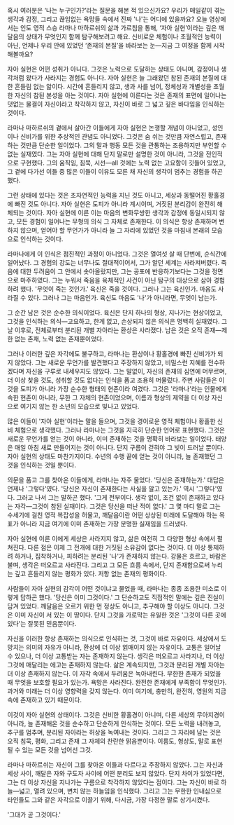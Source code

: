 혹시 여러분은 ‘나는 누구인가?’라는 질문을 해본 적 있으신가요?
우리가 매일같이 겪는 생각과 감정,
그리고 끊임없는 욕망들 속에서 진짜 '나'는 어디에 있을까요?
오늘 영상에서는 인도 영적 스승 라마나 마하르쉬의 삶과 가르침을 통해,
‘자아 실현’이라는 깊은 깨달음의 상태가 무엇인지 함께 탐구해보려고 해요.
신비로운 체험이나 초월적인 능력이 아닌,
언제나 우리 안에 있었던 ‘존재의 본질’을 바라보는 눈—지금 그 여정을 함께 시작해볼까요?



자아 실현은 어떤 성취가 아니다.
그것은 노력으로 도달하는 상태도 아니며,
감정이나 생각처럼 왔다가 사라지는 경험도 아니다.
자아 실현은 늘 그래왔던 참된 존재의 본질에 대한 흔들림 없는 앎이다.
시간에 흔들리지 않고,
생과 사를 넘어,
정체성과 개별성을 초월한 자신의 참된 본성을 아는 것이다.
자아 실현에 이른다는 것은 존재의 표면에 일어나는 덧없는 물결이 자신이라고 착각하지 않고,
자신이 바로 그 넓고 깊은 바다임을 인식하는 것이다.

라마나 마하르쉬의 곁에서 살아간 이들에게 자아 실현은 논쟁할 개념이 아니었고,
성인이나 신비가를 위한 추상적인 관념도 아니었다.
그것은 숨 쉬는 것만큼 자연스럽고,
존재하는 것만큼 단순한 일이었다.
그의 말과 행동 모든 것을 관통하는 조용하지만 부인할 수 없는 실재였다.
그는 자아 실현에 대해 단지 말로만 설명한 것이 아니라,
그것을 전인적으로 구현했다.
그의 움직임,
침묵,
시선—all 것에는 노력 없는 고요함이 깃들어 있었고,
그 곁에 다가선 이들 중 많은 이들이 이유도 모른 채 자신의 생각이 멈추는 경험을 하곤 했다.

그런 상태에 있다는 것은 초자연적인 능력을 지닌 것도 아니고,
세상과 동떨어진 황홀경에 빠진 것도 아니다.
자아 실현은 도피가 아니라 계시이며,
거짓된 분리감이 완전히 해체되는 것이다.
자아 실현에 이른 이는 마음의 변화무쌍한 생각과 감정에 동일시되지 않고,
모든 경험이 일어나는 무형의 의식 그 자체로 존재한다.
이 의식은 항상 존재하며 변하지 않으며,
얻어야 할 무언가가 아니라 늘 그 자리에 있었던 것을 마침내 본래의 모습으로 인식하는 것이다.

라마나에게 이 인식은 점진적인 과정이 아니었다.
그것은 열여섯 살 때 단번에,
순식간에 일어났다.
그 경험의 강도는 너무나도 절대적이어서,
그가 알던 세계는 사라져버렸다.
죽음에 대한 두려움이 그 안에서 솟아올랐지만,
그는 공포에 반응하기보다는 그것을 정면으로 마주하였다.
그는 누워서 죽음을 육체적인 사건이 아닌 탐구의 대상으로 삼아 경험하려 했다.
'무엇이 죽는 것인가.' 육신은 죽을 것이다.
그러나 그는 육신인가.
마음도 사라질 수 있다.
그러나 그는 마음인가.
육신도 마음도 '나'가 아니라면,
무엇이 남는가.

그 순간 남은 것은 순수한 의식이었다.
육신은 단지 하나의 형상,
지나가는 현상이었고,
그것을 인식하는 의식—고요하고,
한계 없고,
손상되지 않은 의식은 명백히 실재였다.
그날 이후로,
전체로부터 분리된 개별 자아라는 환상은 사라졌다.
남은 것은 오직 존재—제한 없는 존재,
노력 없는 존재뿐이었다.

그러나 이러한 깊은 자각에도 불구하고,
라마나는 환상이나 황홀경에 빠진 신비가가 되지 않았다.
그는 새로운 무언가를 발견했다고 주장하지 않았고,
비밀스런 지혜를 전수하겠다며 자신을 구루로 내세우지도 않았다.
그는 말없이,
자신의 존재의 심연에 머무르며,
더 이상 찾을 것도,
성취할 것도 없다는 인식을 품고 조용히 머물렀다.
주변 사람들은 이것을 도피가 아니라 가장 순수한 형태의 현존이라 여겼다.
그것은 '라마나'라는 인물에게 속한 현존이 아니라,
무한 그 자체의 현존이었으며,
이름과 형상의 제약을 더 이상 자신으로 여기지 않는 한 소년의 모습으로 빛나고 있었다.

많은 이들이 '자아 실현'이라는 말을 들으며,
그것을 경이로운 영적 체험이나 황홀한 신비 체험으로 생각했다.
그러나 라마나는 그것을 지극히 단순한 언어로 표현했다.
그것은 새로운 무언가를 얻는 것이 아니라,
이미 존재하는 것을 명확히 바라보는 일이었다.
태양은 매일 아침 새로 만들어지는 것이 아니다.
단지 구름이 걷혀야 그 빛이 드러날 뿐이다.
자아 실현의 상태도 마찬가지이다.
수년의 수행 끝에 얻는 것이 아니라,
늘 존재했던 그것을 인식하는 것일 뿐이다.

의문을 품고 그를 찾아온 이들에게,
라마나는 자주 물었다.
'당신은 존재하는가.' 대답은 언제나 '그렇다'였다.
'당신은 자신이 존재한다는 사실을 알고 있는가.' 역시 '그렇다'였다.
그러고 나서 그는 말하곤 했다.
'그게 전부이다.
생각 없이,
조건 없이 존재하고 있다는 자각—그것이 참된 실재이다.
그것은 당신을 떠난 적이 없다.' 그 몇 마디 말로 그는 수세기에 걸친 영적 복잡성을 허물고,
깨달음이란 어떤 상상된 미래에 도달해야 하는 목표가 아니라 지금 여기에 이미 존재하는 가장 분명한 실재임을 드러냈다.

자아 실현에 이른 이에게 세상은 사라지지 않고,
삶은 여전히 그 다양한 형상 속에서 펼쳐진다.
다른 점은 이제 그 전개에 대한 거짓된 소유감이 없다는 것이다.
더 이상 통제하려 하거나,
집착하거나,
피하려는 분리된 '나'가 존재하지 않는다.
강물은 흐르고,
바람은 불며,
생각은 떠오르고 사라진다.
그리고 그 모든 흐름 속에서,
단지 존재함으로써 누리는 깊고 흔들리지 않는 평화가 있다.
저항 없는 존재의 평화이다.

사람들이 자아 실현의 감각이 어떤 것이냐고 물었을 때,
라마나는 종종 조용한 미소로 이렇게 답하곤 했다.
'당신은 이미 그것이다.' 그 단순하고도 직접적인 말에는 깊은 진실이 담겨 있었다.
깨달음은 오르기 위한 먼 정상도 아니고,
추구해야 할 이상도 아니다.
그것은 이미 자신이 서 있는 이 땅이다.
단지 그것을 가로막는 유일한 것은 '그것이 다른 곳에 있다'는 잘못된 믿음뿐이다.

자신을 이러한 항상 존재하는 의식으로 인식하는 것,
그것이 바로 자유이다.
세상에서 도망치는 의미의 자유가 아니라,
환상에 더 이상 얽매이지 않는 자유이다.
고통은 일어날 수 있으나,
더 이상 고통받는 자는 존재하지 않는다.
생각은 떠오르고 사라지나,
더 이상 그것에 매달리는 에고는 존재하지 않는다.
삶은 계속되지만,
그것과 분리된 개별 자아는 더 이상 존재하지 않는다.
이 자각 속에서 두려움은 녹아내린다.
무한한 존재가 되었을 때 무엇을 보호할 필요가 있는가.
욕망은 사라진다.
완전한 존재에게 부족함이 무엇인가.
과거와 미래는 더 이상 영향력을 갖지 않는다.
이미 여기에,
충만히,
완전히,
영원의 지금 속에 존재하고 있기 때문이다.

이것이 자아 실현의 상태이다.
그것은 신비한 황홀경이 아니며,
다른 세상의 무아지경이 아니라,
늘 존재해온 것을 순수하고 단순하게 인식하는 것이다.
모든 노력을 내려놓고,
추구를 멈추며,
분리된 자아라는 허상을 녹여내는 것이다.
그리고 그 자리에 남는 것은 오직 침묵,
평화,
그리고 존재 그 자체의 찬란한 맑음뿐이다.
이름도,
형상도,
말로 표현될 수 있는 모든 것을 넘어선 그것.

라마나 마하르쉬는 자신이 그를 찾아온 이들과 다르다고 주장하지 않았다.
그는 자신과 세상 사이,
깨달은 자와 구도자 사이에 어떤 분리도 보지 않았다.
단지 차이가 있었다면,
그는 더 이상 자신을 지나가는 구름으로 착각하지 않았다는 점이다.
그는 자신이 바로 하늘—넓고,
열려 있으며,
변치 않는 하늘임을 인식했다.
그리고 그는 무한한 인내심으로 타인들도 그와 같은 자각으로 이끌기 위해,
다시금,
가장 다정한 말로 상기시켰다.

'그대가 곧 그것이다.'